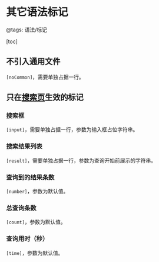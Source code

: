 # 其它语法标记

@tags: 语法/标记

[toc]

## 不引入通用文件

`[noCommon]`，需要单独占据一行。

## 只在[搜索页](/zh/search.md "#")生效的标记

### 搜索框

`[input]`，需要单独占据一行，参数为输入框占位字符串。

### 搜索结果列表

`[result]`，需要单独占据一行，参数为查询开始前展示的字符串。

### 查询到的结果条数

`[number]`，参数为默认值。

### 总查询条数

`[count]`，参数为默认值。

### 查询用时（秒）

`[time]`，参数为默认值。
